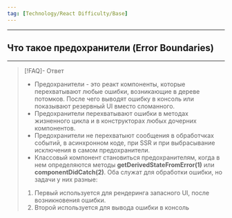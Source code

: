 ```yaml
---
tag: [Technology/React Difficulty/Base]
---
```

----
## Что такое предохранители (Error Boundaries)
----
> [!FAQ]- Ответ
> - Предохранители - это реакт компоненты, которые перехватывают любые ошибки, возникающие в дереве потомков. После чего выводят ошибку в консоль или показывают резервный UI вместо сломанного.
> - Предохранители перехватывают ошибки в методах жизненного цикла и в конструкторах любых дочерних компонентов. 
> - Предохранители не перехватыют сообщения в обработчках событий, в асинхронном коде, при SSR и при выбрасывание исключения в самом предохранители. 
> - Классовый компонент становиться предохранителям, когда в нем определяются методы **getDerivedStateFromError(1)** или **componentDidCatch(2)**. Оба служат для обработки ошибки, но задачи у них разные:
> 1. Первый используется для рендеринга запасного UI, после возникновения ошибки.
> 2. Второй используется для вывода ошибки в консоль 
